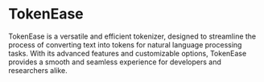 # TokenEase
TokenEase is a versatile and efficient tokenizer, designed to streamline the process of converting text into tokens for natural language processing tasks. With its advanced features and customizable options, TokenEase provides a smooth and seamless experience for developers and researchers alike.

